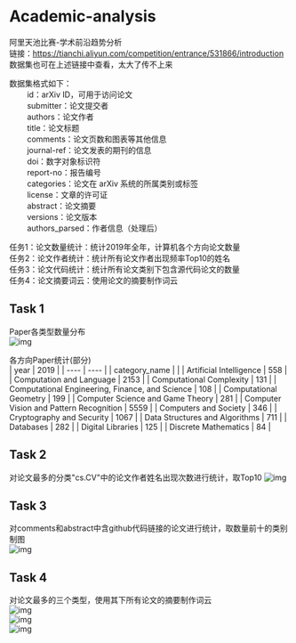 # Academic-analysis
阿里天池比赛-学术前沿趋势分析  
链接：https://tianchi.aliyun.com/competition/entrance/531866/introduction  
数据集也可在上述链接中查看，太大了传不上来  

数据集格式如下：  
&emsp;&emsp; id：arXiv ID，可用于访问论文  
&emsp;&emsp; submitter：论文提交者  
&emsp;&emsp; authors：论文作者  
&emsp;&emsp; title：论文标题  
&emsp;&emsp; comments：论文页数和图表等其他信息  
&emsp;&emsp; journal-ref：论文发表的期刊的信息  
&emsp;&emsp; doi：数字对象标识符  
&emsp;&emsp; report-no：报告编号  
&emsp;&emsp; categories：论文在 arXiv 系统的所属类别或标签  
&emsp;&emsp; license：文章的许可证  
&emsp;&emsp; abstract：论文摘要  
&emsp;&emsp; versions：论文版本  
&emsp;&emsp; authors_parsed：作者信息（处理后）  

任务1：论文数量统计：统计2019年全年，计算机各个方向论文数量  
任务2：论文作者统计：统计所有论文作者出现频率Top10的姓名  
任务3：论文代码统计：统计所有论文类别下包含源代码论文的数量  
任务4：论文摘要词云：使用论文的摘要制作词云

## Task 1
Paper各类型数量分布  
![img](https://github.com/makisekurisuDDL/img_store/blob/main/Academic-analysis/Task1.JPG)  

各方向Paper统计(部分)  
|  year | 2019 |
|  ---- | ---- |
| category_name |  |
| Artificial Intelligence | 558 |
|  Computation and Language | 2153 |
|  Computational Complexity | 131 |
|  Computational Engineering, Finance, and Science | 108 |
|  Computational Geometry | 199 |
|  Computer Science and Game Theory | 281 |
|  Computer Vision and Pattern Recognition | 5559 |
|  Computers and Society | 346 |
|  Cryptography and Security | 1067 |
|  Data Structures and Algorithms | 711 |
|  Databases | 282 |
|  Digital Libraries | 125 |
|  Discrete Mathematics | 84 |    

## Task 2
对论文最多的分类"cs.CV"中的论文作者姓名出现次数进行统计，取Top10
![img](https://github.com/makisekurisuDDL/img_store/blob/main/Academic-analysis/Task2.jpg)  

## Task 3
对comments和abstract中含github代码链接的论文进行统计，取数量前十的类别制图  
![img](https://github.com/makisekurisuDDL/img_store/blob/main/Academic-analysis/Task3.jpg)

## Task 4
对论文最多的三个类型，使用其下所有论文的摘要制作词云  
![img](https://github.com/makisekurisuDDL/img_store/blob/main/Academic-analysis/cate1.jpg)  
![img](https://github.com/makisekurisuDDL/img_store/blob/main/Academic-analysis/cate2.jpg)  
![img](https://github.com/makisekurisuDDL/img_store/blob/main/Academic-analysis/cate3.jpg)  
